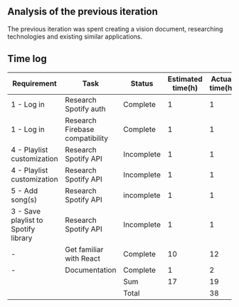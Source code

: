 
## Analysis of the previous iteration

The previous iteration was spent creating a vision document, researching technologies and existing similar applications.

## Time log

| Requirement                          | Task                            | Status     | Estimated time(h) | Actual time(h) |
| ------------------------------------ | ------------------------------- | ---------- | ----------------- | -------------- |
| 1 - Log in                           | Research Spotify auth           | Complete   | 1                 | 1              |
| 1 - Log in                           | Research Firebase compatibility | Complete   | 1                 | 1              |
| 4 - Playlist customization           | Research Spotify API            | Incomplete | 1                 | 1              |
| 4 - Playlist customization           | Research Spotify API            | Incomplete | 1                 | 1              |
| 5 - Add song(s)                      | Research Spotify API            | incomplete | 1                 | 1              |
| 3 - Save playlist to Spotify library | Research Spotify API            | Incomplete | 1                 | 1              |
| -                                    | Get familiar with React         | Complete   | 10                | 12             |
| -                                    | Documentation                   | Complete   | 1                 | 2              |
|                                      |                                 | Sum        | 17                | 19             |
|                                      |                                 | Total      |                   | 38             |
